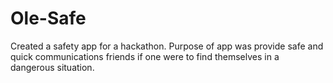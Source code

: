 # Ole-Safe
Created a safety app for a hackathon. Purpose of app was provide safe and quick communications friends if one were to find themselves in a dangerous situation. 
